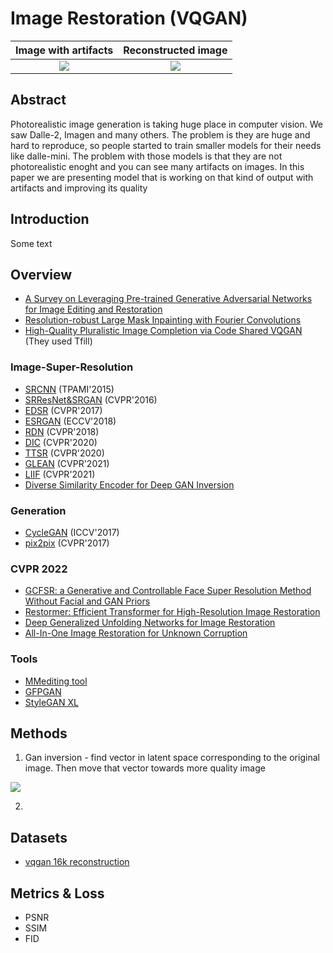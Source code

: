 Image Restoration (VQGAN)
=================================

Image with artifacts            |  Reconstructed image
:-------------------------:|:-------------------------:
![](https://datasets-server.huggingface.co/assets/johnowhitaker/vqgan16k_reconstruction/--/johnowhitaker--vqgan16k_reconstruction/train/27/reconstruction_256/image.jpg)  |  ![](https://datasets-server.huggingface.co/assets/johnowhitaker/vqgan16k_reconstruction/--/johnowhitaker--vqgan16k_reconstruction/train/27/image_256/image.jpg)

Abstract
----------------------------------------------

Photorealistic image generation is taking huge place in computer vision. We saw Dalle-2, Imagen and many others. The problem is they are huge and hard to reproduce, so people started to train smaller models for their needs like dalle-mini. The problem with those models is that they are not photorealistic enoght and you can see many artifacts on images. In this paper we are presenting model that is working on that kind of output with artifacts and improving its quality

Introduction
--------------------------------------------
Some text

Overview
--------------------------------------------
- [A Survey on Leveraging Pre-trained Generative Adversarial Networks for Image Editing and Restoration](https://arxiv.org/pdf/2207.10309.pdf)
- [Resolution-robust Large Mask Inpainting with Fourier Convolutions](https://www.youtube.com/watch?v=Lg97gWXsiQ4)
- [High-Quality Pluralistic Image Completion via Code Shared VQGAN](https://arxiv.org/pdf/2204.01931.pdf) (They used Tfill)

### Image-Super-Resolution

- [SRCNN](https://github.com/open-mmlab/mmediting/tree/master/configs/restorers/srcnn/README.md) (TPAMI'2015)
- [SRResNet&SRGAN](https://github.com/open-mmlab/mmediting/tree/master/configs/restorers/srresnet_srgan/README.md) (CVPR'2016)
- [EDSR](https://github.com/open-mmlab/mmediting/tree/master/configs/restorers/edsr/README.md) (CVPR'2017)
- [ESRGAN](https://github.com/open-mmlab/mmediting/tree/master/configs/restorers/esrgan/README.md) (ECCV'2018)
- [RDN](https://github.com/open-mmlab/mmediting/tree/master/configs/restorers/rdn/README.md) (CVPR'2018)
- [DIC](https://github.com/open-mmlab/mmediting/tree/master/configs/restorers/dic/README.md) (CVPR'2020)
- [TTSR](https://github.com/open-mmlab/mmediting/tree/master/configs/restorers/ttsr/README.md) (CVPR'2020)
- [GLEAN](https://github.com/open-mmlab/mmediting/tree/master/configs/restorers/glean/README.md) (CVPR'2021)
- [LIIF](https://github.com/open-mmlab/mmediting/tree/master/configs/restorers/liif/README.md) (CVPR'2021)
- [Diverse Similarity Encoder for Deep GAN Inversion](https://arxiv.org/pdf/2108.10201.pdf)

### Generation

- [CycleGAN](https://github.com/open-mmlab/mmediting/tree/master/configs/synthesizers/cyclegan/README.md) (ICCV'2017)
- [pix2pix](https://github.com/open-mmlab/mmediting/tree/master/configs/synthesizers/pix2pix/README.md) (CVPR'2017)

### CVPR 2022
- [GCFSR: a Generative and Controllable Face Super Resolution Method Without Facial and GAN Priors](https://openaccess.thecvf.com/content/CVPR2022/papers/He_GCFSR_A_Generative_and_Controllable_Face_Super_Resolution_Method_Without_CVPR_2022_paper.pdf)
- [Restormer: Efficient Transformer for High-Resolution Image Restoration](https://openaccess.thecvf.com/content/CVPR2022/papers/Zamir_Restormer_Efficient_Transformer_for_High-Resolution_Image_Restoration_CVPR_2022_paper.pdf)
- [Deep Generalized Unfolding Networks for Image Restoration](https://openaccess.thecvf.com/content/CVPR2022/papers/Mou_Deep_Generalized_Unfolding_Networks_for_Image_Restoration_CVPR_2022_paper.pdf)
- [All-In-One Image Restoration for Unknown Corruption](https://openaccess.thecvf.com/content/CVPR2022/papers/Li_All-in-One_Image_Restoration_for_Unknown_Corruption_CVPR_2022_paper.pdf)

### Tools
- [MMediting tool](https://github.com/open-mmlab/mmediting)
- [GFPGAN](https://github.com/TencentARC/GFPGAN)
- [StyleGAN XL](https://github.com/autonomousvision/stylegan_xl)

Methods
--------------------------------------------

1. Gan inversion - find vector in latent space corresponding to the original image. Then move that vector towards more quality image

![](https://images.deepai.org/converted-papers/1907.10786/x6.png)

2. 

Datasets
--------------------------------------------
- [vqgan 16k reconstruction](https://huggingface.co/datasets/johnowhitaker/vqgan16k_reconstruction)

Metrics & Loss
--------------------------------------------
- PSNR
- SSIM
- FID
